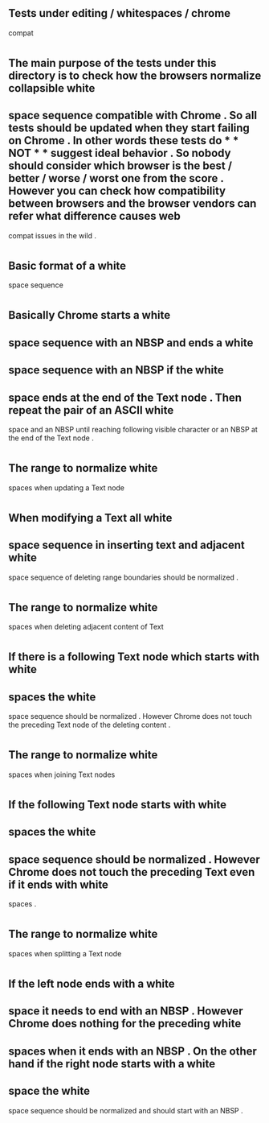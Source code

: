 #
Tests
under
editing
/
whitespaces
/
chrome
-
compat
#
The
main
purpose
of
the
tests
under
this
directory
is
to
check
how
the
browsers
normalize
collapsible
white
-
space
sequence
compatible
with
Chrome
.
So
all
tests
should
be
updated
when
they
start
failing
on
Chrome
.
In
other
words
these
tests
do
*
*
NOT
*
*
suggest
ideal
behavior
.
So
nobody
should
consider
which
browser
is
the
best
/
better
/
worse
/
worst
one
from
the
score
.
However
you
can
check
how
compatibility
between
browsers
and
the
browser
vendors
can
refer
what
difference
causes
web
-
compat
issues
in
the
wild
.
#
#
Basic
format
of
a
white
-
space
sequence
#
#
Basically
Chrome
starts
a
white
-
space
sequence
with
an
NBSP
and
ends
a
white
-
space
sequence
with
an
NBSP
if
the
white
-
space
ends
at
the
end
of
the
Text
node
.
Then
repeat
the
pair
of
an
ASCII
white
-
space
and
an
NBSP
until
reaching
following
visible
character
or
an
NBSP
at
the
end
of
the
Text
node
.
#
#
The
range
to
normalize
white
-
spaces
when
updating
a
Text
node
#
#
When
modifying
a
Text
all
white
-
space
sequence
in
inserting
text
and
adjacent
white
-
space
sequence
of
deleting
range
boundaries
should
be
normalized
.
#
#
The
range
to
normalize
white
-
spaces
when
deleting
adjacent
content
of
Text
#
#
If
there
is
a
following
Text
node
which
starts
with
white
-
spaces
the
white
-
space
sequence
should
be
normalized
.
However
Chrome
does
not
touch
the
preceding
Text
node
of
the
deleting
content
.
#
#
The
range
to
normalize
white
-
spaces
when
joining
Text
nodes
#
#
If
the
following
Text
node
starts
with
white
-
spaces
the
white
-
space
sequence
should
be
normalized
.
However
Chrome
does
not
touch
the
preceding
Text
even
if
it
ends
with
white
-
spaces
.
#
#
The
range
to
normalize
white
-
spaces
when
splitting
a
Text
node
#
#
If
the
left
node
ends
with
a
white
-
space
it
needs
to
end
with
an
NBSP
.
However
Chrome
does
nothing
for
the
preceding
white
-
spaces
when
it
ends
with
an
NBSP
.
On
the
other
hand
if
the
right
node
starts
with
a
white
-
space
the
white
-
space
sequence
should
be
normalized
and
should
start
with
an
NBSP
.
